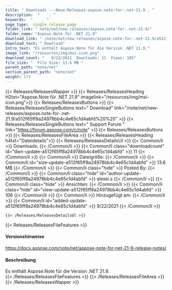 ```yaml
---
title: " Downloads ---Neue-Releases-aspose.note-for-.net-21.9 . "
description:  "    . " 
keywords:  "    . " 
page_type:  single_release_page
folder_link: " note/net/new-releases/aspose.note-for-.net-21.9/"
folder_name: "Aspose.Note für .NET 21.9"
download_link: " /note/net/new-releases/aspose.note-for-.net-21.9/a512f65ff8a24978bb4c4e65c1d4abfd"
download_text: " Download"
Intro_text: "Es enthält Aspose.Note für die Version .NET 21.9."
image_link: "/resources/img/msi-icon.png"
download_count: "   9/22/2021  Downloads: 11  Views: 105"
file_size: "  File Size: 13.6 MB "
parent_path: "note/net"
section_parent_path: "note/net"
weight: 173
---
```


{{< Releases/ReleasesWapper >}}
  {{< Releases/ReleasesHeading H2txt="Aspose.Note für .NET 21.9" imagelink="/resources/img/msi-icon.png">}}
  {{< Releases/ReleasesButtons >}}
    {{< Releases/ReleasesSingleButtons text=" Download" link="/note/net/new-releases/aspose.note-for-.net-21.9/a512f65ff8a24978bb4c4e65c1d4abfd%20%20" >}}
    {{< Releases/ReleasesSingleButtons text=" Support Forum " link="https://forum.aspose.com/c/note" >}}
  {{< Releases/ReleasesButtons >}}
  {{< Releases/ReleasesFileArea >}}
    {{< Releases/ReleasesHeading h4txt="Dateidetails">}}
    {{< Releases/ReleasesDetailsUl >}}
            {{< Common/li >}} Downloads: {{< /Common/li >}}
      {{< Common/li class="downloadcount" id="dwn-update-a512f65ff8a24978bb4c4e65c1d4abfd" >}} 11 {{< /Common/li >}}
      {{< Common/li >}} Dateigröße: {{< /Common/li >}}
      {{< Common/li id="size-update-a512f65ff8a24978bb4c4e65c1d4abfd" >}} 13.6 MB {{< /Common/li >}} 
      {{< Common/li  class="hide" >}} Posted By: {{< /Common/li >}} 
      {{< Common/li class="hide" id="author-update-a512f65ff8a24978bb4c4e65c1d4abfd" >}} alexei.s {{< /Common/li >}}
      {{< Common/li class="hide" >}} Ansichten: {{< /Common/li >}}
      {{< Common/li class="hide" id="view-update-a512f65ff8a24978bb4c4e65c1d4abfd" >}} 106 {{< /Common/li >}}
      {{< Common/li >}} Hinzugefügt am: {{< /Common/li >}}
      {{< Common/li id="added-update-a512f65ff8a24978bb4c4e65c1d4abfd" >}} 9/22/2021 {{< /Common/li >}} 

    {{< /Releases/ReleasesDetailsUl >}}

  {{< Releases/ReleasesFileFeatures >}}
      <h4>Versionshinweise</h4><div> <a href="https://docs.aspose.com/note/net/aspose-note-for-net-21-9-release-notes/">https://docs.aspose.com/note/net/aspose-note-for-net-21-9-release-notes/</a></div><h4> Beschreibung</h4><div class="HTMLDescription"> Es enthält Aspose.Note für die Version .NET 21.9.</div>
  {{< /Releases/ReleasesFileFeatures >}}
 {{< /Releases/ReleasesFileArea >}}
{{< /Releases/ReleasesWapper >}}



